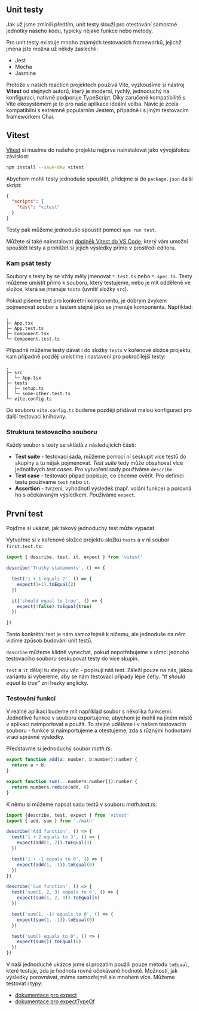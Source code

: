 ## Unit testy

Jak už jsme zmínili předtím, unit testy slouží pro otestování samostné jednotky našeho kódu, typicky nějaké funkce nebo metody.

Pro unit testy existuje mnoho známých testovacích frameworků, jejichž jména jste možná už někdy zaslechli:
- Jest
- Mocha
- Jasmine

Protože v našich reactích projektech používá Vite, vyzkoušíme si nástroj **Vitest** od stejných autorů, který je moderní, rychlý, jednoduchý na konfiguraci, nativně podporuje TypeScript. Díky zaručené kompatibilitě s Vite ekosystémem je to pro naše aplikace ideální volba. Navíc je zcela kompatibilní s extrémně populárním Jestem, případně i s jiným testovacím frameworkem Chai.

## Vitest

[Vitest](https://vitest.dev/) si musíme do našeho projektu nejprve nainstalovat jako vývojářskou závislost:

```bash
npm install --save-dev vitest
```

Abychom mohli testy jednoduše spouštět, přidejme si do `package.json` další skript:

```json
{
  "scripts": {
    "test": "vitest"
  }
}
```

Testy pak můžeme jednoduše spoustit pomocí `npm run test`.

Můžete si také nainstalovat [doplněk Vitest do VS Code](https://marketplace.visualstudio.com/items?itemName=vitest.explorer), který vám umožní spouštět testy a prohlížet si jejich výsledky přímo v prostředí editoru.

### Kam psát testy

Soubory s testy by se vždy měly jmenovat `*.test.ts` nebo `*.spec.ts`. Testy můžeme umístít přímo k souboru, který testujeme, nebo je mít odděleně ve složce, která se jmenuje `tests` (uvnitř složky `src`).

Pokud píšeme test pro konkrétní komponentu, je dobrým zvykem pojmenovat soubor s testem stejně jako se jmenuje komponenta. Například:

```
.
├─ App.tsx
├─ App.test.ts
├─ Component.tsx
└─ Component.test.ts
```

Případně můžeme testy dávat i do složky `tests` v kořenové složce projektu, kam případně později umístíme i nastavení pro pokročilejší testy:

```
.
├─ src
│  └─ App.tsx
├─ tests
│  ├─ setup.ts
│  └─ some-other.test.ts
└─ vite.config.ts
```

Do souboru `vite.config.ts` budeme později přidávat malou konfiguraci pro další testovací knihovny.

### Struktura testovacího souboru

Každý soubor s testy se skládá z následujících částí:
- **Test suite** - testovací sada, můžeme pomocí ní seskupit více testů do skupiny a tu nějak pojmenovat. *Test suite* tedy může obsahovat více jednotlivých *test cases*. Pro vytvoření sady používáme `describe`.
- **Test case** - testovací případ popisuje, co chceme ověřit. Pro definici testu používáme `test` nebo `it`.
- **Assertion** - tvrzení, vyhodnotí výsledek (např. volání funkce) a porovná ho s očekávaným výsledkem. Používáme `expect`.


## První test

Pojďme si ukázat, jak takový jednoduchý test může vypadat.

Vytvořme si v kořenové složce projektu složku `tests` a v ní soubor `first.test.ts`:

```ts
import { describe, test, it, expect } from 'vitest'

describe('Truthy statements', () => {

  test('1 + 1 equals 2', () => {
    expect(1+1).toEqual(2)
  })

  it('should equal to true', () => {
    expect(!false).toEqual(true)
  })

})
```

Tento konkrétní test je nám samozřejmě k ničemu, ale jednoduše na něm vidíme způsob budování unit testů.

`describe` můžeme klidně vynechat, pokud nepotřebujeme v rámci jednoho testovacího souboru seskupovat testy do více skupin.

`test` a `it` dělají tu stejnou věc - popisují náš test. Záleží pouze na nás, jakou variantu si vybereme, aby se nám testovací případy lépe četly. *"It should equal to true"* zní hezky anglicky.

### Testování funkcí

V reálné aplikaci budeme mít například soubor s několika funkcemi. Jednotlivé funkce v souboru exportujeme, abychom je mohli na jiném místě v aplikaci naimportovat a použít. To stejné uděláme i v našem testovacím souboru - funkce si naimportujeme a otestujeme, zda s různými hodnotami vrací správné výsledky.

Představme si jednoduchý soubor *math.ts*:
```js
export function add(a: number, b:number):number {
  return a + b;
}

export function sum(...numbers:number[]):number {
  return numbers.reduce(add, 0)
}
```

K němu si můžeme napsat sadu testů v souboru *math.test.ts*:
```ts
import {describe, test, expect } from 'vitest'
import { add, sum } from './math'

describe('Add function', () => {
  test('1 + 2 equals to 3', () => {
    expect(add(1, 2)).toEqual(3)
  })

  test('1 + -1 equals to 0', () => {
    expect(add(1, -1)).toEqual(0)
  })
})

describe('Sum function', () => {
  test('sum(1, 2, 3) equals to 6', () => {
    expect(sum(1, 2, 3)).toEqual(6)
  })

  test('sum(1, -1) equals to 0', () => {
    expect(sum(1, -1)).toEqual(0)
  })

  test('sum() equals to 0', () => {
    expect(sum()).toEqual(0)
  })
})
```

V naší jednoduché ukázce jsme si prozatím použili pouze metodu `toEqual`, které testuje, zda je hodnota rovná očekávané hodnotě. Možností, jak výsledky porovnávat, máme samozřejmě ale mnohem více. Můžeme testovat i typy:

- [dokumentace pro expect](https://vitest.dev/api/expect.html)
- [dokumentace pro expectTypeOf](https://vitest.dev/api/expect-typeof.html)
